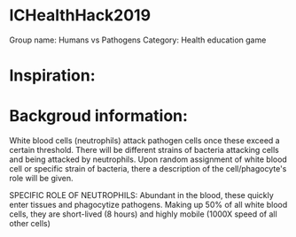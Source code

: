 # ICHealthHack2019

Group name: Humans vs Pathogens
Category: Health education game

# Inspiration:


# Backgroud information:
White blood cells (neutrophils) attack pathogen cells once these exceed a certain threshold.
There will be different strains of bacteria attacking cells and being attacked by neutrophils.
Upon random assignment of white blood cell or specific strain of bacteria, there a description of the cell/phagocyte's role will be given.

SPECIFIC ROLE OF NEUTROPHILS: 
Abundant in the blood, these quickly enter tissues and phagocytize pathogens.
Making up 50% of all white blood cells, they are short-lived (8 hours) and highly mobile (1000X speed of all other cells)
